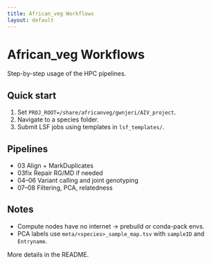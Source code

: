 ```yaml
---
title: African_veg Workflows
layout: default
---
```


# African_veg Workflows

Step-by-step usage of the HPC pipelines.

## Quick start
1. Set `PROJ_ROOT=/share/africanveg/gwnjeri/AIV_project`.
2. Navigate to a species folder.
3. Submit LSF jobs using templates in `lsf_templates/`.

## Pipelines
- 03 Align + MarkDuplicates
- 03fix Repair RG/MD if needed
- 04–06 Variant calling and joint genotyping
- 07–08 Filtering, PCA, relatedness

## Notes
- Compute nodes have no internet → prebuild or conda-pack envs.
- PCA labels use `meta/<species>_sample_map.tsv` with `sampleID` and `Entryname`.

More details in the README.
